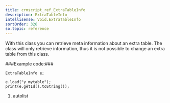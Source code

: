 ```yaml
---
title: crmscript_ref_ExtraTableInfo
description: ExtraTableInfo
intellisense: Void.ExtraTableInfo
sortOrder: 326
so.topic: reference
---
```


With this class you can retrieve meta information about an extra table. The class will only retrieve information, thus it is not possible to change an extra table from this class.



###Example code:###


    ExtraTableInfo e;
    
    e.load("y_mytable");
    print(e.getId().toString());




1. autolist

